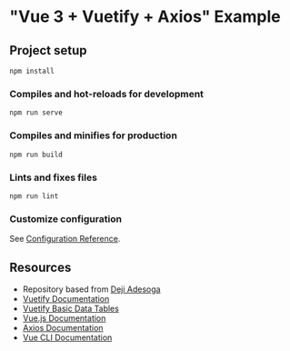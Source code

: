 # "Vue 3 + Vuetify + Axios" Example

## Project setup
```
npm install
```

### Compiles and hot-reloads for development
```
npm run serve
```

### Compiles and minifies for production
```
npm run build
```

### Lints and fixes files
```
npm run lint
```

### Customize configuration
See [Configuration Reference](https://cli.vuejs.org/config/).

## Resources
* Repository based from [Deji Adesoga](https://github.com/desoga10/v-data-table)
* [Vuetify Documentation](https://vuetifyjs.com/en/)
* [Vuetify Basic Data Tables](https://vuetifyjs.com/en/components/data-tables/basics/#usage)
* [Vue.js Documentation](https://vuejs.org/)
* [Axios Documentation](https://axios-http.com/docs)
* [Vue CLI Documentation](https://cli.vuejs.org/)
